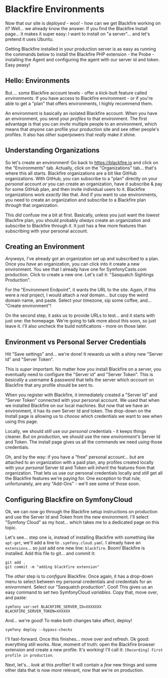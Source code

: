 # Blackfire Environments

Now that our site is *deployed* - woo! - how can we get Blackfire working on it?
Well... we already know the answer. If you find the Blackfire Install page... it
makes it super easy: I want to install on "a server"... and let's pretend it uses
Ubuntu.

Getting Blackfire installed in your production server is as easy as running the
commands below to install the Blackfire PHP extension - the Probe - installing
the Agent and configuring the agent with our server id and token. Easy peasy!

## Hello: Environments

But.... *some* Blackfire account levels - offer a kick-butt feature called
*environments*. If you have access to Blackfire environment - or if you're able
to get a "plan" that offers environments, I highly recommend them.

An environment is basically an isolated Blackfire account. When you have an
environment, you send your *profiles* to that environment. The first advantage
is that you can *invite* multiple people to an environment, which means that
*anyone* can profile your production site and see other people's profiles. It
also has *other* superpowers that *really* make it shine.

## Understanding Organizations

So let's create an environment! Go back to https://blackfire.io and click on the
"Environments" tab. Actually, click on the "Organizations" tab... that's where
this all starts. Blackfire organizations are a bit like GitHub organizations.
With GitHub, you can subscribe to a "plan" directly on your *personal* account
*or* you can create an organization, have *it* subscribe & pay for some GitHub
plan, and then invite individual users to it. Blackfire organizations work
*exactly* like that. And if you want to use environments, you need to create
an organization and subscribe to a Blackfire plan *through* that organization.

This *did* confuse me a bit at first. Basically, unless you just want the
*lowest* Blackfire plan, you should probably *always* create an organization
and subscribe to Blackfire through *it*. It just has a few more features than
subscribing with your personal account.

## Creating an Environment

*Anyways*, I've already got an organization set up and subscribed to a plan.
Once you *have* an organization, you can click into it create a new environment.
You see that I already have one for SymfonyCasts.com production. Click to create
a new one. Let's call it: "Sasquatch Sightings Production".

For the "Environment Endpoint", it wants the URL to the site. Again, if this were
a *real* project, I would attach a *real* domain... but copy the weird domain
name, and paste. Select your timezone, sip some coffee, and...
"Create environment"!

On the second step, it asks us to provide URLs to test... and it starts with just
one: the homepage. We're going to talk more about this soon, so just leave it.
I'll also uncheck the build notifications - more on those later.

## Environment vs Personal Server Credentials

Hit "Save settings" and... we're done! It rewards us with a shiny new "Server Id"
and "Server Token".

This is *super* important. No matter *how* you install Blackfire on a server,
you eventually need to configure the "Server id" and "Server Token". This is
*basically* a username & password that tells the server which *account* on
Blackfire that any profile should be sent to.

When you register with Blackfire, it immediately created a "Server Id" and
"Server Token" connected with your personal account. We used that when we
installed Blackfire on our local machines. But now that we have an environment,
it has its *own* Server Id and token. The drop-down on the Install page is
allowing us to *choose* which credentials we want to see when using this page.

Locally, we should *still* use our *personal* credentials - it keeps things
cleaner. But on *production*, we should use the new *environment's* Server Id
and Token. The install page gives us all the commands we need *using* those
credentials.

Oh, and by the way: if you have a "free" personal account... but are
attached to an organization with a paid plan, any profiles created locally with
your *personal* Server Id and Token will *inherit* the features from that
organization. That lets us use our personal credentials locally and *still*
get all the Blackfire features we're paying for. One exception to that rule,
unfortunately, are any "Add-Ons" - we'll see some of those soon.

## Configuring Blackfire on SymfonyCloud

Ok, we can *now* go through the Blackfire setup instructions on production and
use the Server Id and Token from the new environment. I'll select "Symfony Cloud"
as my host... which takes me to a dedicated page on this topic.

Let's see... step one is, instead of installing Blackfire with something like
`apt-get`, we'll add a line to `.symfony.cloud.yaml`. I already have an
`extensions`... so just add one new line: `blackfire`. Boom! Blackfire is installed.
Add this file to git... and commit it:

```terminal-silent
git add .
git commit -m "adding blackfire extension"
```

The *other* step is to *configure* Blackfire. Once again, it has a drop-down
menu to select between my personal credentials and credentials for an enivornment.
Select our "Sasquatch production". Cool! This gives us an easy command to set
two SymfonyCloud *variables*. Copy that, move over, and paste:

```terminal
symfony var:set BLACKFIRE_SERVER_ID=XXXXXXX BLACKFIRE_SERVER_TOKEN=XXXXXX
```

And... we're good! To make both changes take affect, deploy!

```terminal
symfony deploy --bypass-checks
```

I'll fast-forward. Once this finishes... move over and refresh. Ok good: everything
still works. *Now*, moment of truth: open the Blackfire browser extension and
create a new profile. It's working! I'll call it:
`[Recording] First profile in production`.

Next, let's... *look* at this profiler! It will contain a *few* new things and
some other data that is now *more* relevant, now that we're on production.
